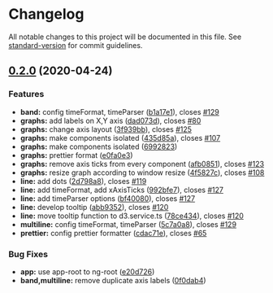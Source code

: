 # Changelog

All notable changes to this project will be documented in this file. See [standard-version](https://github.com/conventional-changelog/standard-version) for commit guidelines.

## [0.2.0](https://github.com/loukas-kotas/ng-d3-graphs/compare/v0.1.3...v0.2.0) (2020-04-24)


### Features

* **band:** config timeFormat, timeParser ([b1a17e1](https://github.com/loukas-kotas/ng-d3-graphs/commit/b1a17e182595a4918a92efbe1b66b1f58a481230)), closes [#129](https://github.com/loukas-kotas/ng-d3-graphs/issues/129)
* **graphs:** add labels on X,Y axis ([dad073d](https://github.com/loukas-kotas/ng-d3-graphs/commit/dad073dc31c8f5bd373f02624e62254ec50e4620)), closes [#80](https://github.com/loukas-kotas/ng-d3-graphs/issues/80)
* **graphs:** change axis layout ([3f939bb](https://github.com/loukas-kotas/ng-d3-graphs/commit/3f939bbcd4040f23667495c801d8ca8d91142702)), closes [#125](https://github.com/loukas-kotas/ng-d3-graphs/issues/125)
* **graphs:** make components isolated ([435d85a](https://github.com/loukas-kotas/ng-d3-graphs/commit/435d85a3da81bdfe649dc4d0001b7ecba00e44d1)), closes [#107](https://github.com/loukas-kotas/ng-d3-graphs/issues/107)
* **graphs:** make components isolated ([6992823](https://github.com/loukas-kotas/ng-d3-graphs/commit/69928230a0e3ed808ed8af6c1c1633e4d688bf98))
* **graphs:** prettier format ([e0fa0e3](https://github.com/loukas-kotas/ng-d3-graphs/commit/e0fa0e3ed917a3d6461f9915f4958605cb984d3f))
* **graphs:** remove axis ticks from every component ([afb0851](https://github.com/loukas-kotas/ng-d3-graphs/commit/afb0851325d07f335d22ee9187de806611c70652)), closes [#123](https://github.com/loukas-kotas/ng-d3-graphs/issues/123)
* **graphs:** resize graph according to window resize ([4f5827c](https://github.com/loukas-kotas/ng-d3-graphs/commit/4f5827c4f03e3d6fc2eeb6ef39550241a2a8151c)), closes [#108](https://github.com/loukas-kotas/ng-d3-graphs/issues/108)
* **line:** add dots ([2d798a8](https://github.com/loukas-kotas/ng-d3-graphs/commit/2d798a83a9b179884c34c45dc6d7714e2bba1627)), closes [#119](https://github.com/loukas-kotas/ng-d3-graphs/issues/119)
* **line:** add timeFormat, add xAxisTicks ([992bfe7](https://github.com/loukas-kotas/ng-d3-graphs/commit/992bfe722bf2ba638903e93e6fbd2118e8531df5)), closes [#127](https://github.com/loukas-kotas/ng-d3-graphs/issues/127)
* **line:** add timeParser options ([bf40080](https://github.com/loukas-kotas/ng-d3-graphs/commit/bf40080810ca3d6d536a14d8921302f9d210e65b)), closes [#127](https://github.com/loukas-kotas/ng-d3-graphs/issues/127)
* **line:** develop tooltip ([abb9352](https://github.com/loukas-kotas/ng-d3-graphs/commit/abb935269bbc33b9bdcc6b6d268314015d6c3660)), closes [#120](https://github.com/loukas-kotas/ng-d3-graphs/issues/120)
* **line:** move tooltip function to d3.service.ts ([78ce434](https://github.com/loukas-kotas/ng-d3-graphs/commit/78ce434221ba01deda7a09a5ace7c53d727e7a8e)), closes [#120](https://github.com/loukas-kotas/ng-d3-graphs/issues/120)
* **multiline:** config timeFormat, timeParser ([5c7a0a8](https://github.com/loukas-kotas/ng-d3-graphs/commit/5c7a0a8fe50e90248301097b23eb8a908376e18a)), closes [#129](https://github.com/loukas-kotas/ng-d3-graphs/issues/129)
* **prettier:** config prettier formatter ([cdac71e](https://github.com/loukas-kotas/ng-d3-graphs/commit/cdac71e7591d886c79e575a9d3c61ec3a1c22917)), closes [#65](https://github.com/loukas-kotas/ng-d3-graphs/issues/65)


### Bug Fixes

* **app:** use app-root to ng-root ([e20d726](https://github.com/loukas-kotas/ng-d3-graphs/commit/e20d7269faf0451ad86db42c9445adbd9d72f4bc))
* **band,multiline:** remove duplicate axis labels ([0f0dab4](https://github.com/loukas-kotas/ng-d3-graphs/commit/0f0dab4952143710487aeb4b17464ec4eebfce5e))
